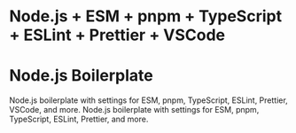 # Node.js + ESM + pnpm + TypeScript + ESLint + Prettier + VSCode
# Node.js Boilerplate

Node.js boilerplate with settings for ESM, pnpm, TypeScript, ESLint, Prettier, VSCode, and more.
Node.js boilerplate with settings for ESM, pnpm, TypeScript, ESLint, Prettier, and more.
